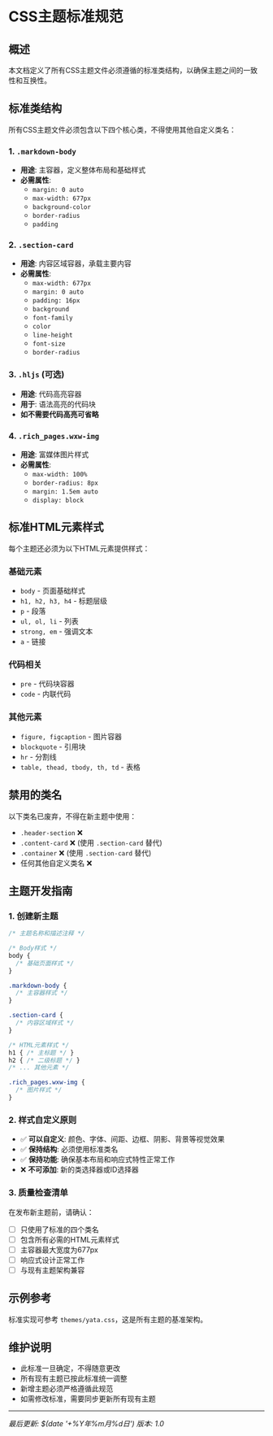 # CSS主题标准规范

## 概述
本文档定义了所有CSS主题文件必须遵循的标准类结构，以确保主题之间的一致性和互换性。

## 标准类结构

所有CSS主题文件必须包含以下四个核心类，不得使用其他自定义类名：

### 1. `.markdown-body`
- **用途**: 主容器，定义整体布局和基础样式
- **必需属性**:
  - `margin: 0 auto`
  - `max-width: 677px`
  - `background-color`
  - `border-radius`
  - `padding`

### 2. `.section-card`
- **用途**: 内容区域容器，承载主要内容
- **必需属性**:
  - `max-width: 677px`
  - `margin: 0 auto`
  - `padding: 16px`
  - `background`
  - `font-family`
  - `color`
  - `line-height`
  - `font-size`
  - `border-radius`

### 3. `.hljs` (可选)
- **用途**: 代码高亮容器
- **用于**: 语法高亮的代码块
- **如不需要代码高亮可省略**

### 4. `.rich_pages.wxw-img`
- **用途**: 富媒体图片样式
- **必需属性**:
  - `max-width: 100%`
  - `border-radius: 8px`
  - `margin: 1.5em auto`
  - `display: block`

## 标准HTML元素样式

每个主题还必须为以下HTML元素提供样式：

### 基础元素
- `body` - 页面基础样式
- `h1, h2, h3, h4` - 标题层级
- `p` - 段落
- `ul, ol, li` - 列表
- `strong, em` - 强调文本
- `a` - 链接

### 代码相关
- `pre` - 代码块容器
- `code` - 内联代码

### 其他元素
- `figure, figcaption` - 图片容器
- `blockquote` - 引用块
- `hr` - 分割线
- `table, thead, tbody, th, td` - 表格

## 禁用的类名

以下类名已废弃，不得在新主题中使用：
- `.header-section` ❌
- `.content-card` ❌ (使用 `.section-card` 替代)
- `.container` ❌ (使用 `.section-card` 替代)
- 任何其他自定义类名 ❌

## 主题开发指南

### 1. 创建新主题
```css
/* 主题名称和描述注释 */

/* Body样式 */
body {
  /* 基础页面样式 */
}

.markdown-body {
  /* 主容器样式 */
}

.section-card {
  /* 内容区域样式 */
}

/* HTML元素样式 */
h1 { /* 主标题 */ }
h2 { /* 二级标题 */ }
/* ... 其他元素 */

.rich_pages.wxw-img {
  /* 图片样式 */
}
```

### 2. 样式自定义原则
- ✅ **可以自定义**: 颜色、字体、间距、边框、阴影、背景等视觉效果
- ✅ **保持结构**: 必须使用标准类名
- ✅ **保持功能**: 确保基本布局和响应式特性正常工作
- ❌ **不可添加**: 新的类选择器或ID选择器

### 3. 质量检查清单
在发布新主题前，请确认：
- [ ] 只使用了标准的四个类名
- [ ] 包含所有必需的HTML元素样式
- [ ] 主容器最大宽度为677px
- [ ] 响应式设计正常工作
- [ ] 与现有主题架构兼容

## 示例参考

标准实现可参考 `themes/yata.css`，这是所有主题的基准架构。

## 维护说明

- 此标准一旦确定，不得随意更改
- 所有现有主题已按此标准统一调整
- 新增主题必须严格遵循此规范
- 如需修改标准，需要同步更新所有现有主题

---
*最后更新: $(date '+%Y年%m月%d日')*
*版本: 1.0*